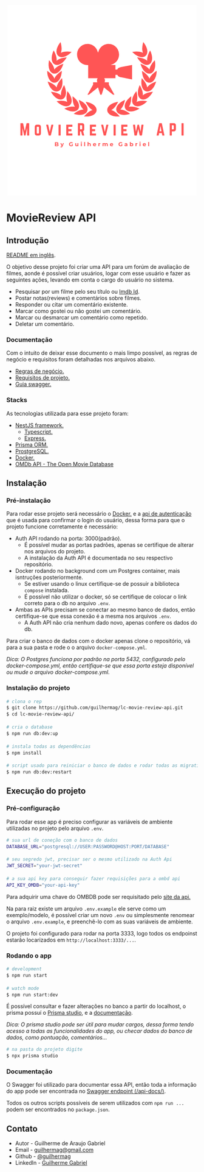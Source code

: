 <p align="center">
 <img src="../logo-project.png" alt="Project Logo" />
</p>

# MovieReview API

## Introdução

[README em inglês](../../README.md).

O objetivo desse projeto foi criar uma API para um forúm de avaliação de filmes, aonde é possível criar usuários, logar com esse usuário e fazer as seguintes ações, levando em conta o cargo do usuário no sistema.

- Pesquisar por um filme pelo seu título ou [Imdb Id](https://www.imdb.com/).
- Postar notas(reviews) e comentários sobre filmes.
- Responder ou citar um comentário existente.
- Marcar como gostei ou não gostei um comentário.
- Marcar ou desmarcar um comentário como repetido.
- Deletar um comentário.

### Documentação

Com o intuito de deixar esse documento o mais limpo possível, as regras de negócio e requisitos foram detalhadas nos arquivos abaixo.

- [Regras de negócio.](./business-rules.md)
- [Requisitos de projeto.](./project-requirements.md)
- [Guia swagger.](./swagger-guide.md)

### Stacks

As tecnologias utilizada para esse projeto foram:

- [NestJS framework.](https://nestjs.com/)
  - [Typescript.](https://www.typescriptlang.org/)
  - [Express.](https://expressjs.com/)
- [Prisma ORM.](https://www.prisma.io/docs/getting-started/quickstart)
- [ProstgreSQL.](https://www.postgresql.org/)
- [Docker.](https://www.docker.com/)
- [OMDb API - The Open Movie Database](http://omdbapi.com/)

## Instalação

### Pré-instalação

Para rodar esse projeto será necessário o [Docker.](https://www.docker.com/) e a [api de autenticação](https://github.com/guilhermag/lc-movie-review-auth) que é usada para confirmar o login do usuário, dessa forma para que o projeto funcione corretamente é necessário:

- Auth API rodando na porta: 3000(padrão).
  - É possível mudar as portas padrões, apenas se certifique de alterar nos arquivos do projeto.
  - A instalação da Auth API é documentada no seu respectivo repositório.
- Docker rodando no background com um Postgres container, mais isntruções posteriormente.
  - Se estiver usando o linux certifique-se de possuir a biblioteca ```compose``` instalada.
  - É possível não utilizar o docker, só se certifique de colocar o link correto para o db no arquivo ```.env```.
- Ambas as APIs precisam se conectar ao mesmo banco de dados, então certifique-se que essa conexão é a mesma nos arquivos ```.env```.
  - A Auth API não cria nenhum dado novo, apenas confere os dados do db.

Para criar o banco de dados com o docker apenas clone o repositório, vá para  a sua pasta e rode o o arquivo ```docker-compose.yml```.

*Dica: O Postgres funciona por padrão na porta 5432, configurado pelo docker-compose.yml, então certifique-se que essa porta esteja disponível ou mude o arquivo docker-compose.yml.*

### Instalação do projeto

```bash
# clona o rep
$ git clone https://github.com/guilhermag/lc-movie-review-api.git
$ cd lc-movie-review-api/

# cria o database
$ npm run db:dev:up

# instala todas as dependências
$ npm install

# script usado para reiniciar o banco de dados e rodar todas as migrations do prisma
$ npm run db:dev:restart
```

## Execução do projeto

### Pré-configuração

Para rodar esse app é preciso configurar as variáveis de ambiente utilizadas no projeto pelo arquivo ```.env```.

```bash
# sua url de coneção com o banco de dados
DATABASE_URL="postgresql://USER:PASSWORD@HOST:PORT/DATABASE"

# seu segredo jwt, precisar ser o mesmo utilizado na Auth Api
JWT_SECRET="your-jwt-secret"

# a sua api key para conseguir fazer requisições para a ombd api
API_KEY_OMDB="your-api-key"
```

Para adquirir uma chave do OMBDB pode ser requisitado pelo [site da api.](https://www.omdbapi.com/apikey.aspx)

Na para raiz existe um arquivo ```.env.example``` ele serve como um exemplo/modelo, é possível criar um novo ```.env```  ou simplesmente renomear o arquivo ```.env.example```, e preenchê-lo com as suas variáveis de ambiente.

O projeto foi configurado para rodar na porta 3333, logo todos os endpoinst estarão locarizados em ```http://localhost:3333/...```.


### Rodando o app

```bash
# development
$ npm run start

# watch mode
$ npm run start:dev
```

É possível consultar e fazer alterações no banco a partir do localhost, o prisma possuí o [Prisma studio](https://www.prisma.io/docs/concepts/components/prisma-studio), e a  [documentação](https://www.prisma.io/docs/concepts/components/prisma-studio).

*Dica: O prisma studio pode ser útil para mudar cargos, dessa forma tendo acesso a todas as funcionalidades do app, ou checar dados do banco de dados, como pontuação, comentários...*

```bash
# na pasta do projeto digite
$ npx prisma studio
```

### Documentação

O Swagger foi utilizado para documentar essa API, então toda a informação do app pode ser encontrada no [Swagger endpoint (/api-docs/)](http://localhost:3333/api-docs/).

Todos os outros scripts possíveis de serem utilizados com ```npm run ...``` podem ser encontrados no ```package.json```.

## Contato

- Autor - Guilherme de Araujo Gabriel
- Email - [guilhermag@gmail.com](guilhermag@gmail.com)
- Github - [@guilhermag](https://github.com/guilhermag)
- LinkedIn - [Guilherme Gabriel](https://www.linkedin.com/in/guilherme-gabriel-22961610a/)
